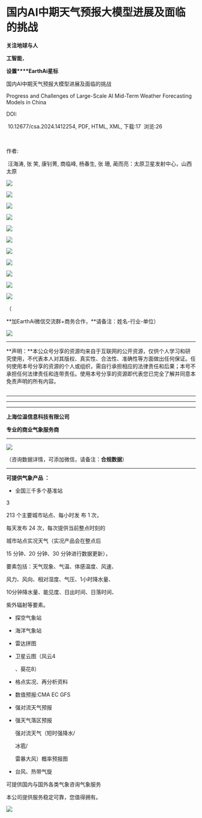 # 国内AI中期天气预报大模型进展及面临的挑战

**关注****地球与****人**

**工智能**，

**设置****EarthAi星标**

  

国内AI中期天气预报大模型进展及面临的挑战

  
Progress and Challenges of Large-Scale AI Mid-Term Weather Forecasting Models in China

DOI:

 10.12677/csa.2024.1412254, PDF, HTML, XML, 下载:17  浏览:26

  

作者:

 汪海涛, 张 笑, 康钊菁, 商临峰, 杨春生, 张 珊, 蔺而亮：太原卫星发射中心，山西 太原

![](./images/40c50f3c-10e3-496f-bc57-431d979903e1.jpg)

![](./images/ec1f6066-eea9-450b-8c50-97fdd69cecb5.jpg)

![](./images/dcb96c2d-e0b9-4726-8329-04a881d31365.jpg)

![](./images/3ef68da4-8209-482d-a106-cfafaace21c9.jpg)

![](./images/123082c3-2147-4f61-b616-71f972bd233b.jpg)

![](./images/2114d77c-5cd7-4df7-960c-194536b2aae4.jpg)

![](./images/71e6d2c1-c5a9-42e6-a618-29fcdc61613b.jpg)

![](./images/7e3fe6dd-86ff-43a9-9b71-74ff1a7095af.jpg)

![](./images/e61a63bf-cfbd-4493-bd04-d4ac7396e6fe.jpg)

![](./images/5fcce801-c44a-43d7-b0ae-8fd492198b1f.jpg)

![](./images/a176c2c5-31e7-421f-8f40-6ab00436628b.jpg)

（

**加EarthAi微信交流群+商务合作，**请备注：姓名-行业-单位）

![](./images/10672060-e72c-4aba-8d85-8c8185366e7e.jpg)

****

**声明：**本公众号分享的资源均来自于互联网的公开资源，仅供个人学习和研究使用，不代表本人对其版权、真实性、合法性、准确性等方面做出任何保证。任何使用本号分享的资源的个人或组织，需自行承担相应的法律责任和后果；本号不承担任何法律责任和连带责任。使用本号分享的资源即代表您已完全了解并同意本免责声明的所有内容。

  

  

## 

* * *

****

****

**上海位温信息科技有限公司**

**专业的商业气象服务商**

  

****

![](./images/6e14c70c-f2f1-4b3b-af3e-8a73efe6e7f5.jpg)

  

（咨询数据详情，可添加微信，请备注：**合规数据**）

****

  

**可提供气象产品 ：**

*   全国三千多个基准站
    

3

213 个主要城市站点、每小时发 布 1 次，

每天发布 24 次，每次提供当前整点时刻的

城市站点实况天气（实况产品会在整点后

15 分钟、20 分钟、30 分钟进行数据更新），

要素包括：天气现象、气温、体感温度、风速、

风力、风向、相对湿度、气压、1小时降水量、

10分钟降水量、能见度、日出时间、日落时间、

紫外辐射等要素。

*   探空气象站
    
*   海洋气象站
    
*   雷达拼图
    
*   卫星云图（风云4
    
    、葵花8）
    
*   格点实况、再分析资料
    
*   数值预报:CMA EC GFS
    
*   强对流天气预报
    
*   强天气落区预报
    
    强对流天气（短时强降水/
    
    冰雹/
    
    雷暴大风）概率预报图
    
*   台风、热带气旋
    

可提供国内与国外各类气象咨询气象服务

本公司提供服务稳定可靠，您值得拥有。

  

![](./images/8253251f-868f-46be-8bea-cbd6588abaee.jpg)
